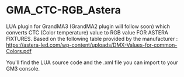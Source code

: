 # GMA_CTC-RGB_Astera

LUA plugin for GrandMA3 (GrandMA2 plugin will follow soon) which converts CTC (Color temperature) value to RGB value FOR ASTERA FIXTURES. Based on the following table provided by the manufacturer : https://astera-led.com/wp-content/uploads/DMX-Values-for-common-Colors.pdf

You'll find the LUA source code and the .xml file you can import to your GM3 console.
